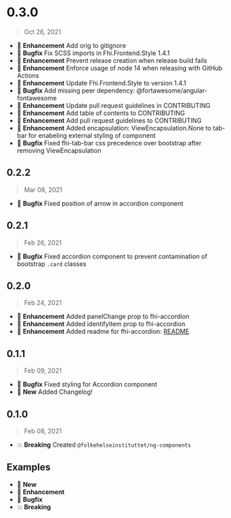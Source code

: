 # 0.3.0

> Oct 26, 2021

* :tada: **Enhancement** Add orig to gitignore
* :bug: **Bugfix** Fix SCSS imports in Fhi.Frontend.Style 1.4.1
* :tada: **Enhancement** Prevent release creation when release build fails
* :tada: **Enhancement** Enforce usage of node 14 when releasing with GitHub Actions
* :tada: **Enhancement** Update Fhi.Frontend.Style to version 1.4.1
* :bug: **Bugfix** Add missing peer dependency: @fortawesome/angular-fontawesome
* :tada: **Enhancement** Update pull request guidelines in CONTRIBUTING
* :tada: **Enhancement** Add table of contents to CONTRIBUTING
* :tada: **Enhancement** Add pull request guidelines to CONTRIBUTING
* :tada: **Enhancement** Added encapsulation: ViewEncapsulation.None to tab-bar for enabeling external styling of component
* :bug: **Bugfix** Fixed fhi-tab-bar css precedence over bootstrap after removing ViewEncapsulation

## 0.2.2

> Mar 08, 2021

* :bug: **Bugfix** Fixed position of arrow in accordion component

## 0.2.1

> Feb 26, 2021

* :bug: **Bugfix** Fixed accordion component to prevent contamination of bootstrap `.card` classes

## 0.2.0

> Feb 24, 2021

* :tada: **Enhancement** Added panelChange prop to fhi-accordion
* :tada: **Enhancement** Added identifyItem prop to fhi-accordion
* :tada: **Enhancement** Added readme for fhi-accordion: [README](./projects/ng-components/src/lib/fhi-accordion/README.md)

## 0.1.1

> Feb 09, 2021

* :bug: **Bugfix** Fixed styling for Accordion component
* :nut_and_bolt: **New** Added Changelog!

## 0.1.0

> Feb 08, 2021

* :boom: **Breaking** Created `@folkehelseinstituttet/ng-components`

## Examples

* :nut_and_bolt: **New**
* :tada: **Enhancement**
* :bug: **Bugfix**
* :boom: **Breaking**
